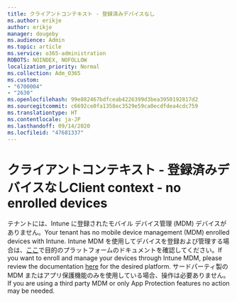 ```yaml
---
title: クライアントコンテキスト - 登録済みデバイスなし
ms.author: erikje
author: erikje
manager: dougeby
ms.audience: Admin
ms.topic: article
ms.service: o365-administration
ROBOTS: NOINDEX, NOFOLLOW
localization_priority: Normal
ms.collection: Adm_O365
ms.custom:
- "6700004"
- "2630"
ms.openlocfilehash: 99e882467bdfceab4226399d3bea3950192817d2
ms.sourcegitcommit: c6692ce0fa1358ec3529e59ca0ecdfdea4cdc759
ms.translationtype: HT
ms.contentlocale: ja-JP
ms.lasthandoff: 09/14/2020
ms.locfileid: "47681337"
---
```

# <a name="client-context---no-enrolled-devices"></a><span data-ttu-id="10d39-102">クライアントコンテキスト - 登録済みデバイスなし</span><span class="sxs-lookup"><span data-stu-id="10d39-102">Client context - no enrolled devices</span></span>

<span data-ttu-id="10d39-103">テナントには、Intune に登録されたモバイル デバイス管理 (MDM) デバイスがありません。</span><span class="sxs-lookup"><span data-stu-id="10d39-103">Your tenant has no mobile device management (MDM) enrolled devices with Intune.</span></span> <span data-ttu-id="10d39-104">Intune MDM を使用してデバイスを登録および管理する場合は、[ここ](https://docs.microsoft.com/intune/device-enrollment)で目的のプラットフォームのドキュメントを確認してください。</span><span class="sxs-lookup"><span data-stu-id="10d39-104">If you want to enroll and manage your devices through Intune MDM, please review the documentation [here](https://docs.microsoft.com/intune/device-enrollment) for the desired platform.</span></span> <span data-ttu-id="10d39-105">サードパーティ製の MDM またはアプリ保護機能のみを使用している場合、操作は必要ありません。</span><span class="sxs-lookup"><span data-stu-id="10d39-105">If you are using a third party MDM or only App Protection features no action may be needed.</span></span> 